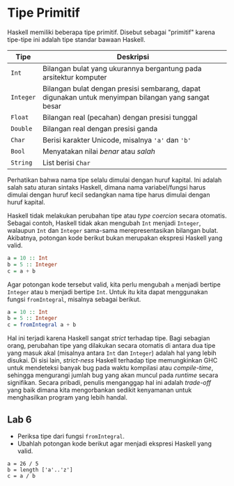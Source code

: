 # Tipe Primitif

Haskell memiliki beberapa tipe primitif.  Disebut sebagai "primitif" karena
tipe-tipe ini adalah tipe standar bawaan Haskell.

| Tipe | Deskripsi |
|--|--|
| `Int` | Bilangan bulat yang ukurannya bergantung pada arsitektur komputer |
| `Integer` | Bilangan bulat dengan presisi sembarang, dapat digunakan untuk menyimpan bilangan yang sangat besar |
| `Float` | Bilangan real (pecahan) dengan presisi tunggal |
| `Double` | Bilangan real dengan presisi ganda |
| `Char` | Berisi karakter Unicode, misalnya `'a'` dan `'b'` |
| `Bool` | Menyatakan nilai *benar* atau *salah* |
| `String` | List berisi `Char` |

Perhatikan bahwa nama tipe selalu dimulai dengan huruf kapital. Ini adalah
salah satu aturan sintaks Haskell, dimana nama variabel/fungsi harus
dimulai dengan huruf kecil sedangkan nama tipe harus dimulai dengan huruf
kapital.

Haskell tidak melakukan perubahan tipe atau *type coercion* secara
otomatis.  Sebagai contoh, Haskell tidak akan mengubah `Int` menjadi
`Integer`, walaupun `Int` dan `Integer` sama-sama merepresentasikan
bilangan bulat.  Akibatnya, potongan kode berikut bukan merupakan ekspresi
Haskell yang valid.

```haskell
a = 10 :: Int
b = 5 :: Integer
c = a + b
```

Agar potongan kode tersebut valid, kita perlu mengubah `a` menjadi bertipe `Integer` atau `b` menjadi bertipe `Int`.  Untuk itu kita dapat menggunakan fungsi `fromIntegral`, misalnya sebagai berikut.

```haskell
a = 10 :: Int
b = 5 :: Integer
c = fromIntegral a + b
```

Hal ini terjadi karena Haskell sangat *strict* terhadap tipe.  Bagi sebagian orang, perubahan tipe yang dilakukan secara otomatis di antara dua tipe yang masuk akal (misalnya antara `Int` dan `Integer`) adalah hal yang lebih disukai.  Di sisi lain, *strict-ness* Haskell terhadap tipe memungkinkan GHC untuk mendeteksi banyak bug pada waktu kompilasi atau *compile-time*, sehingga mengurangi jumlah bug yang akan muncul pada *runtime* secara signifikan.  Secara pribadi, penulis menganggap hal ini adalah *trade-off* yang baik dimana kita mengorbankan sedikit kenyamanan untuk menghasilkan program yang lebih handal.


## Lab 6

- Periksa tipe dari fungsi `fromIntegral`.
- Ubahlah potongan kode berikut agar menjadi ekspresi Haskell yang valid.

```
a = 26 / 5
b = length ['a'..'z']
c = a / b
```
